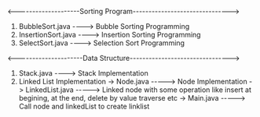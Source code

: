 <--------------------Sorting Program------------------------------->
1. BubbleSort.java ----> Bubble Sorting Programming
2. InsertionSort.java ----> Insertion Sorting Programming
3. SelectSort.java ----> Selection Sort Programming

<---------------------Data Structure-------------------------------->
1. Stack.java ----> Stack Implementation
2. Linked List Implementation 
-> Node.java -----> Node Implementation
-> LinkedList.java -----> Linked node with some operation like insert at begining, at the end, delete by value traverse etc
-> Main.java -----> Call node and linkedList to create linklist

